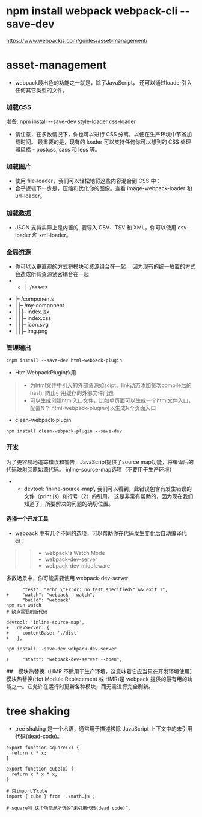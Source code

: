 

# npm install webpack webpack-cli --save-dev
https://www.webpackjs.com/guides/asset-management/

# asset-management
* webpack最出色的功能之一就是，除了JavaScript， 还可以通过loader引入任何其它类型的文件。
### 加载CSS
准备: npm install --save-dev style-loader css-loader

* 请注意，在多数情况下，你也可以进行 CSS 分离，以便在生产环境中节省加载时间。
最重要的是，现有的 loader 可以支持任何你可以想到的 CSS 处理器风格 - postcss, sass 和 less 等。

### 加载图片
* 使用 file-loader，我们可以轻松地将这些内容混合到 CSS 中：
* 合乎逻辑下一步是，压缩和优化你的图像。查看 image-webpack-loader 和 url-loader。

### 加载数据
* JSON 支持实际上是内置的, 要导入 CSV、TSV 和 XML，你可以使用 csv-loader 和 xml-loader。

### 全局资源
* 你可以以更直观的方式将模块和资源组合在一起， 因为现有的统一放置的方式会造成所有资源紧密耦合在一起
* - |- /assets
+ |– /components
+ |  |– /my-component
+ |  |  |– index.jsx
+ |  |  |– index.css
+ |  |  |– icon.svg
+ |  |  |– img.png

### 管理输出
```
cnpm install --save-dev html-webpack-plugin
```
*  HtmlWebpackPlugin作用
> * 为html文件中引入的外部资源如scipt、link动态添加每次compile后的hash,
	防止引用缓存的外部文件问题
> * 可以生成创建html入口文件，比如单页面可以生成一个html文件入口，配置N个
	html-webpack-plugin可以生成N个页面入口
* clean-webpack-plugin
```
npm install clean-webpack-plugin --save-dev
```



### 开发
为了更容易地追踪错误和警告，JavaScript提供了source map功能，将编译后的代码映射回原始源代码。
inline-source-map选项（不要用于生产环境）

* +   devtool: 'inline-source-map',
我们可以看到，此错误包含有发生错误的文件（print.js）和行号（2）的引用。
这是非常有帮助的，因为现在我们知道了，所要解决的问题的确切位置。

#### 选择一个开发工具

* webpack 中有几个不同的选项，可以帮助你在代码发生变化后自动编译代码：
>> * webpack's Watch Mode
>> * webpack-dev-server
>> * webpack-dev-middleware



多数场景中，你可能需要使用 webpack-dev-server
```
      "test": "echo \"Error: no test specified\" && exit 1",
+     "watch": "webpack --watch",
      "build": "webpack"
npm run watch 
# 缺点需要刷新代码	  
```


```
devtool: 'inline-source-map',
+   devServer: {
+     contentBase: './dist'
+   },

npm install --save-dev webpack-dev-server

+     "start": "webpack-dev-server --open",

```


##　模块热替换（HMR 不适用于生产环境，这意味着它应当只在开发环境使用）
模块热替换(Hot Module Replacement 或 HMR)是 webpack 提供的最有用的功能之一。它允许在运行时更新各种模块，而无需进行完全刷新。


# tree shaking
* tree shaking 是一个术语，通常用于描述移除 JavaScript 上下文中的未引用代码(dead-code)。

```
export function square(x) {
  return x * x;
}

export function cube(x) {
  return x * x * x;
}

# 只import了cube
import { cube } from './math.js';

# square叫 这个功能是所谓的“未引用代码(dead code)”，

```








